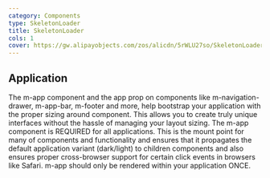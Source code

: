 ```yaml
---
category: Components
type: SkeletonLoader
title: SkeletonLoader
cols: 1
cover: https://gw.alipayobjects.com/zos/alicdn/5rWLU27so/SkeletonLoader.svg
---
```


## Application
The m-app component and the app prop on components like m-navigation-drawer, m-app-bar, m-footer and more, help bootstrap your application with the proper sizing around <m-main> component. This allows you to create truly unique interfaces without the hassle of managing your layout sizing. The m-app component is REQUIRED for all applications. This is the mount point for many of components and functionality and ensures that it propagates the default application variant (dark/light) to children components and also ensures proper cross-browser support for certain click events in browsers like Safari. m-app should only be rendered within your application ONCE.
